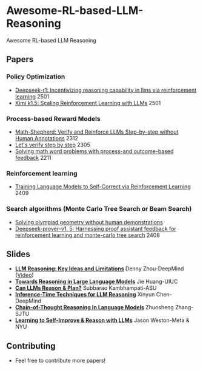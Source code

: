 # Awesome-RL-based-LLM-Reasoning
Awesome RL-based LLM Reasoning

## Papers

### Policy Optimization
- [Deepseek-r1: Incentivizing reasoning capability in llms via reinforcement learning](https://arxiv.org/pdf/2501.12948?) 2501
- [Kimi k1.5: Scaling Reinforcement Learning with LLMs](https://arxiv.org/pdf/2501.12599?) 2501

### Process-based Reward Models
- [Math-Shepherd: Verify and Reinforce LLMs Step-by-step without Human Annotations](https://arxiv.org/abs/2312.08935) 2312
- [Let's verify step by step](https://arxiv.org/pdf/2305.20050) 2305
- [Solving math word problems with process-and outcome-based feedback](https://arxiv.org/pdf/2211.14275) 2211

### Reinforcement learning
- [Training Language Models to Self-Correct via Reinforcement Learning](https://arxiv.org/abs/2409.12917) 2409

### Search algorithms (Monte Carlo Tree Search or Beam Search)
- [Solving olympiad geometry without human demonstrations](https://www.nature.com/articles/s41586-023-06747-5.pdf)
- [Deepseek-prover-v1. 5: Harnessing proof assistant feedback for reinforcement learning and monte-carlo tree search](https://arxiv.org/abs/2408.08152) 2408

<!-- - []()
- []()
- []()
- []() -->

### 

## Slides

- **[LLM Reasoning: Key Ideas and Limitations](https://llm-class.github.io/slides/Denny_Zhou.pdf)** Denny Zhou-DeepMind ([Video](https://www.google.com/search?q=llm+reasoning+key+ideas+and+limitations&oq=LLM+Reasoning+key+ideas&gs_lcrp=EgZjaHJvbWUqBwgAEAAYgAQyBwgAEAAYgAQyBggBEEUYOTINCAIQABiGAxiABBiKBTINCAMQABiGAxiABBiKBTINCAQQABiGAxiABBiKBTINCAUQABiGAxiABBiKBdIBCDQ5NjRqMGoxqAIAsAIA&sourceid=chrome&ie=UTF-8#fpstate=ive&vld=cid:22a2556e,vid:-SZAciVbswk,st:0))
- **[Towards Reasoning in Large Language Models](https://jeffhj.github.io/files/acl2023-slides-llm-reasoning.pdf)** Jie Huang-UIUC
- **[Can LLMs Reason & Plan?](https://icml.cc/media/icml-2024/Slides/33965.pdf)** Subbarao Kambhampati-ASU
- **[Inference-Time Techniques for LLM Reasoning](https://rdi.berkeley.edu/adv-llm-agents/slides/inference_time_techniques_lecture_sp25.pdf)** Xinyun Chen-DeepMind
- **[Chain-of-Thought Reasoning In Language Models](https://bcmi.sjtu.edu.cn/~zhangzs/slides/CoT-zhuosheng.pdf)** Zhuosheng Zhang-SJTU
- **[Learning to Self-Improve & Reason with LLMs](https://rdi.berkeley.edu/adv-llm-agents/slides/Jason-Weston-Reasoning-Alignment-Berkeley-Talk.pdf)** Jason Weston-Meta & NYU

## Contributing

- Feel free to contribute more papers!